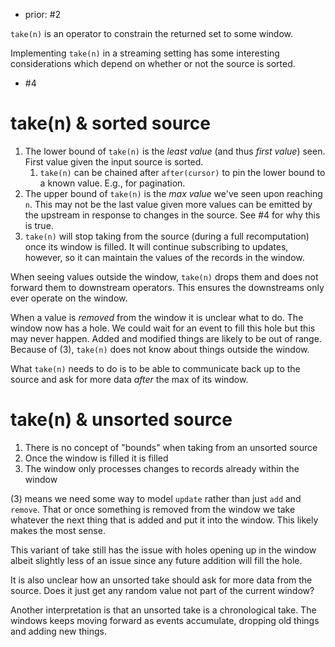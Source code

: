 - prior: #2 

`take(n)` is an operator to constrain the returned set to some window.

Implementing `take(n)` in a streaming setting has some interesting considerations which depend on whether or not the source is sorted.
- #4 

# take(n) & sorted source

1. The lower bound of `take(n)` is the _least value_ (and thus _first value_) seen. First value given the input source is sorted.
   1. `take(n)` can be chained after `after(cursor)` to pin the lower bound to a known value. E.g., for pagination.
3. The upper bound of `take(n)` is the _max value_ we've seen upon reaching `n`. This may not be the last value given more values can be emitted by the upstream in response to changes in the source. See #4 for why this is true.
4. `take(n)` will stop taking from the source (during a full recomputation) once its window is filled. It will continue subscribing to updates, however, so it can maintain the values of the records in the window.

When seeing values outside the window, `take(n)` drops them and does not forward them to downstream operators. This ensures the downstreams only ever operate on the window.

When a value is _removed_ from the window it is unclear what to do. The window now has a hole. We could wait for an event to fill this hole but this may never happen. Added and modified things are likely to be out of range. Because of (3), `take(n)` does not know about things outside the window.

What `take(n)` needs to do is to be able to communicate back up to the source and ask for more data _after_ the max of its window.

# take(n) & unsorted source

1. There is no concept of "bounds" when taking from an unsorted source
2. Once the window is filled it is filled
3. The window only processes changes to records already within the window

(3) means we need some way to model `update` rather than just `add` and `remove`. That or once something is removed from the window we take whatever the next thing that is added and put it into the window. This likely makes the most sense.

This variant of take still has the issue with holes opening up in the window albeit slightly less of an issue since any future addition will fill the hole.

It is also unclear how an unsorted take should ask for more data from the source. Does it just get any random value not part of the current window?

Another interpretation is that an unsorted take is a chronological take. The windows keeps moving forward as events accumulate, dropping old things and adding new things.